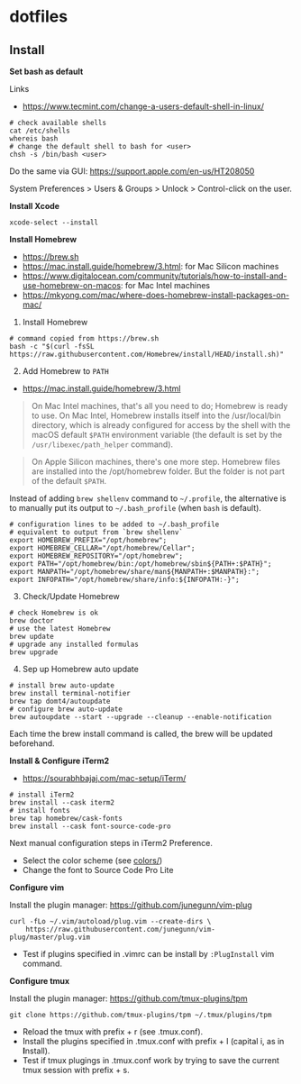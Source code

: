 # dotfiles

## Install

**Set bash as default**

Links

- https://www.tecmint.com/change-a-users-default-shell-in-linux/

```
# check available shells
cat /etc/shells
whereis bash
# change the default shell to bash for <user>
chsh -s /bin/bash <user>
```

Do the same via GUI: https://support.apple.com/en-us/HT208050

System Preferences > Users & Groups > Unlock > Control-click on the user.
 

**Install Xcode**

```
xcode-select --install
```

**Install Homebrew**

- https://brew.sh
- https://mac.install.guide/homebrew/3.html: for Mac Silicon machines
- https://www.digitalocean.com/community/tutorials/how-to-install-and-use-homebrew-on-macos: for Mac Intel machines
- https://mkyong.com/mac/where-does-homebrew-install-packages-on-mac/

1. Install Homebrew

```
# command copied from https://brew.sh
bash -c "$(curl -fsSL https://raw.githubusercontent.com/Homebrew/install/HEAD/install.sh)"
```

2. Add Homebrew to `PATH`

- https://mac.install.guide/homebrew/3.html

> On Mac Intel machines, that's all you need to do; Homebrew is ready to use. On Mac Intel, Homebrew installs itself into the /usr/local/bin directory, which is already configured for access by the shell with the macOS default `$PATH` environment variable (the default is set by the `/usr/libexec/path_helper` command).

> On Apple Silicon machines, there's one more step. Homebrew files are installed into the /opt/homebrew folder. But the folder is not part of the default `$PATH`.

Instead of adding `brew shellenv` command to `~/.profile`, the alternative is to manually put its output to `~/.bash_profile` (when `bash` is default).

```
# configuration lines to be added to ~/.bash_profile
# equivalent to output from `brew shellenv`
export HOMEBREW_PREFIX="/opt/homebrew";
export HOMEBREW_CELLAR="/opt/homebrew/Cellar";
export HOMEBREW_REPOSITORY="/opt/homebrew";
export PATH="/opt/homebrew/bin:/opt/homebrew/sbin${PATH+:$PATH}";
export MANPATH="/opt/homebrew/share/man${MANPATH+:$MANPATH}:";
export INFOPATH="/opt/homebrew/share/info:${INFOPATH:-}";
```

3. Check/Update Homebrew

```
# check Homebrew is ok
brew doctor
# use the latest Homebrew
brew update
# upgrade any installed formulas
brew upgrade
```

4. Sep up Homebrew auto update

```
# install brew auto-update
brew install terminal-notifier
brew tap domt4/autoupdate
# configure brew auto-update
brew autoupdate --start --upgrade --cleanup --enable-notification
```

Each time the brew install command is called, the brew will be updated beforehand.

**Install & Configure iTerm2**

- https://sourabhbajaj.com/mac-setup/iTerm/

```
# install iTerm2
brew install --cask iterm2
# install fonts
brew tap homebrew/cask-fonts 
brew install --cask font-source-code-pro
```

Next manual configuration steps in iTerm2 Preference.

- Select the color scheme (see [colors/](colors/)) 
- Change the font to Source Code Pro Lite

**Configure vim**

Install the plugin manager: https://github.com/junegunn/vim-plug

```
curl -fLo ~/.vim/autoload/plug.vim --create-dirs \
    https://raw.githubusercontent.com/junegunn/vim-plug/master/plug.vim
```

- Test if plugins specified in .vimrc can be install by `:PlugInstall` vim command.

**Configure tmux**

Install the plugin manager: https://github.com/tmux-plugins/tpm

```
git clone https://github.com/tmux-plugins/tpm ~/.tmux/plugins/tpm
```

- Reload the tmux with prefix + r (see .tmux.conf).
- Install the plugins specified in .tmux.conf with prefix + I (capital i, as in **I**nstall).
- Test if tmux plugings in .tmux.conf work by trying to save the current tmux session with prefix + s.

